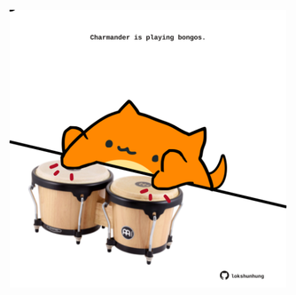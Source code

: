<!-- built at 26/08/2022, 24:01:34 UTC -->
<p align="center">
  <img width="500" height="500" src="./ReadmeImage.svg">
</p>
